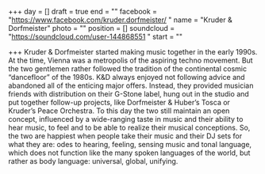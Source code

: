 +++
day = []
draft = true
end = ""
facebook = "https://www.facebook.com/kruder.dorfmeister/ "
name = "Kruder & Dorfmeister"
photo = ""
position = []
soundcloud = "https://soundcloud.com/user-144868551 "
start = ""

+++
Kruder & Dorfmeister started making music together in the early 1990s. At the time, Vienna was a metropolis of the aspiring techno movement. But the two gentlemen rather followed the tradition of the continental cosmic “dancefloor” of the 1980s. K&D always enjoyed not following advice and abandoned all of the enticing major offers. Instead, they provided musician friends with distribution on their G-Stone label, hung out in the studio and put together follow-up projects, like Dorfmeister & Huber’s Tosca or Kruder’s Peace Orchestra. To this day the two still maintain an open concept, influenced by a wide-ranging taste in music and their ability to hear music, to feel and to be able to realize their musical conceptions. So, the two are happiest when people take their music and their DJ sets for what they are: odes to hearing, feeling, sensing music and tonal language, which does not function like the many spoken languages of the world, but rather as body language: universal, global, unifying.